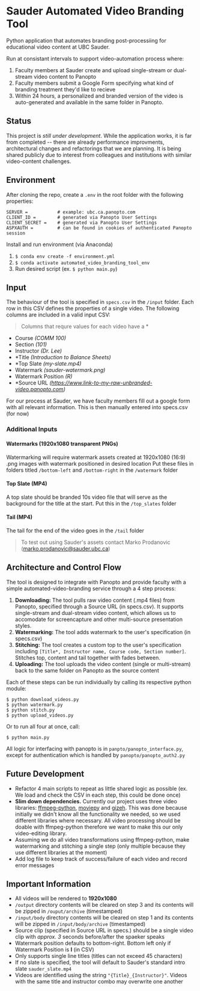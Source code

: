# Sauder Automated Video Branding Tool
Python application that automates branding post-processiing for educational video content at UBC Sauder.

Run at consistant intervals to support video-automation process where: 
1. Faculty members at Sauder create and upload single-stream or dual-stream video content to Panopto
2. Faculty members submit a Google Form specifying what kind of branding treatment they'd like to recieve
3. Within 24 hours, a personalized and branded version of the video is auto-generated and available in the same folder in Panopto.

## Status

This project is *still under development*. While the application works, it is far from completed -- there are already performance improvments, architectural changes and refactorings that we are planning. It is being shared publicly due to interest from colleagues and institutions with similar video-content challenges.

## Environment

After cloning the repo, create a `.env` in the root folder with the following properties:

```
SERVER =           # example: ubc.ca.panopto.com
CLIENT_ID =        # generated via Panopto User Settings
CLIENT_SECRET =    # generated via Panopto User Settings
ASPXAUTH =         # can be found in cookies of authenticated Panopto session
```

Install and run environment (via Anaconda)
1. `$ conda env create -f environment.yml`
1. `$ conda activate automated_video_branding_tool_env`
1. Run desired script (ex. `$ python main.py`)

## Input

The behaviour of the tool is specified in `specs.csv` in the `/input` folder. Each row in this CSV defines the properties of a single video. The following columns are included in a valid input CSV:

> Columns that requre values for each video have a *

* Course _(COMM 100)_
* Section _(101)_
* Instructor _(Dr. Lee)_
* *Title _(Introduction to Balance Sheets)_
* *Top Slate _(my-slate.mp4)_
* Watermark _(sauder-watermark.png)_
* Watermark Position _(R)_
* *Source URL _(https://www.link-to-my-raw-unbranded-video.panopto.com)_

For our process at Sauder, we have faculty members fill out a google form with all relevant information. This is then manually entered into specs.csv (for now)

### Additional Inputs

#### Watermarks (1920x1080 transparent PNGs)
Watermarking will require watermark assets created at 1920x1080 (16:9) .png images with watermark positioned in desired location
Put these files in folders titled `/bottom-left` and `/bottom-right` in the `/watermark` folder

#### Top Slate (MP4)
A top slate should be branded 10s video file that will serve as the background for the title at the start. Put this in the `/top_slates` folder

#### Tail (MP4)
The tail for the end of the video goes in the `/tail` folder

> To test out using Sauder's assets contact Marko Prodanovic (marko.prodanovic@sauder.ubc.ca)

## Architecture and Control Flow

The tool is designed to integrate with Panopto and provide faculty with a simple automated-video-branding service through a 4 step process:

1. **Downloading:** The tool pulls raw video content (.mp4 files) from Panopto, specified through a Source URL (in specs.csv). It supports single-stream and dual-stream video content, which allows us to accomodate for screencapture and other multi-source presentation styles.
2. **Watermarking:** The tool adds watermark to the user's specification (in specs.csv)
3. **Stitching:** The tool creates a custom top to the user's specification including `[Title*, Instructor name, Course code, Section number]`. Stitches top, content and tail together with fades between.
4. **Uploading:** The tool uploads the video content (single or multi-stream) back to the same folder on Panopto as the source content

Each of these steps can be run individually by calling its respective python module:

```
$ python download_videos.py
$ python watermark.py
$ python stitch.py
$ python upload_videos.py
```

Or to run all four at once, call: 
```
$ python main.py
```

All logic for interfacing with panopto is in `panpto/panopto_interface.py`, except for authentication which is handled by `panopto/panopto_auth2.py`

## Future Development
* Refactor 4 main scripts to repeat as little shared logic as possible (ex. We load and check the CSV in each step, this could be done once)
* **Slim down dependencies.** Currently our project uses three video libraries: [ffmpeg-python](https://github.com/kkroening/ffmpeg-python), [moviepy](https://zulko.github.io/moviepy/) and [gizeh](https://github.com/Zulko/gizeh). This was done because initially we didn't know all the functionality we needed, so we used different libraries where necessary. All video processing should be doable with ffmpeg-python therefore we want to make this our only video-editing library.
* Assuming we do all video transformations using ffmpeg-python, make watermarking and stitching a single step (only multiple because they use different libraries at the moment)
* Add log file to keep track of success/failure of each video and record error messages

## Important Information 

* All videos will be rendered to **1920x1080**
* `/output` directory contents will be cleared on step 3 and its contents will be zipped in `/ouput/archive` (timestamped)
* `/input/body` directory contents will be cleared on step 1 and its contents will be zipped in `/input/body/archive` (timestamped)
* Source clip (specified in Source URL in specs.) should be a single video clip with _approx. 3_ seconds before/after the spaeker speaks
* Watermark position defaults to bottom-right. Bottom left only if Watermark Position is **l** (in CSV)
* Only supports single line titles (titles can not exceed 45 characters)
* If no slate is specified, the tool will default to Sauder's standard intro slate `sauder_slate.mp4`
* Videos are identified using the string `"{Title}_{Instructor}"`. Videos with the same title and instructor combo may overwrite one another
